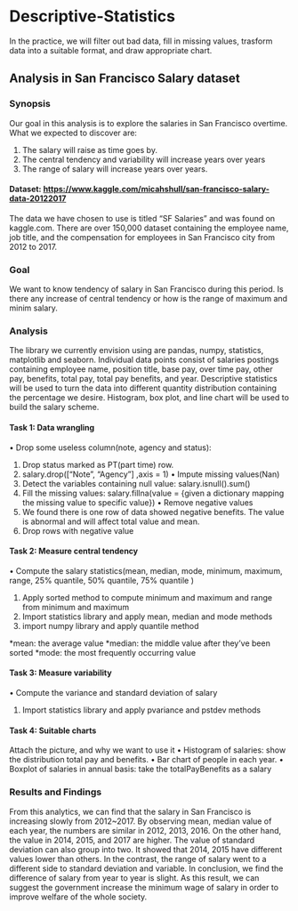 # Descriptive-Statistics 
In the practice, we will filter out bad data, fill in missing values, trasform data into a suitable format, and draw appropriate chart.

## Analysis in San Francisco Salary dataset
### Synopsis
Our goal in this analysis is to explore the salaries in San Francisco overtime. What we expected to discover are:
1.	The salary will raise as time goes by. 
2.	The central tendency and variability will increase years over years
3.	The range of salary will increase years over years.

#### Dataset: https://www.kaggle.com/micahshull/san-francisco-salary-data-20122017
The data we have chosen to use is titled “SF Salaries” and was found on kaggle.com. There are over 150,000 dataset containing the employee name, job title, and the compensation for employees in San Francisco city from 2012 to 2017.

### Goal
We want to know tendency of salary in San Francisco during this period. Is there any increase of central tendency or how is the range of maximum and minim salary.

### Analysis
The library we currently envision using are pandas, numpy, statistics, matplotlib and seaborn.
Individual data points consist of salaries postings containing employee name, position title, base pay, over time pay, other pay, benefits, total pay, total pay benefits, and year. Descriptive statistics will be used to turn the data into different quantity distribution containing the percentage we desire.
Histogram, box plot, and line chart will be used to build the salary scheme. 

#### Task 1: Data wrangling
•	Drop some useless column(note, agency and status):
1.	Drop status marked as PT(part time) row. 
2.	salary.drop([“Note”, “Agency”] ,axis = 1)
•	Impute missing values(Nan)
1.	Detect the variables containing null value: salary.isnull().sum()
2.	Fill the missing values: salary.fillna(value = {given a dictionary mapping the missing value to specific value})
•	Remove negative values 
1.	We found there is one row of data showed negative benefits. The value is abnormal and will affect total value and mean.
2.	Drop rows with negative value

#### Task 2: Measure central tendency
•	Compute the salary statistics(mean, median, mode, minimum, maximum, range, 25% quantile, 50% quantile, 75% quantile ) 
1.	Apply sorted method to compute minimum and maximum and range from minimum and maximum
2.	Import statistics library and apply mean, median and mode methods
3.	import numpy library and apply quantile method

*mean: the average value
*median: the middle value after they’ve been sorted
*mode: the most frequently occurring value


#### Task 3: Measure variability 
•	Compute the variance and standard deviation of salary
1.	Import statistics library and apply pvariance and pstdev methods

#### Task 4: Suitable charts
Attach the picture, and why we want to use it
•	Histogram of salaries: show the distribution total pay and benefits.
•	Bar chart of people in each year.
•	Boxplot of salaries in annual basis: take the totalPayBenefits as a salary

### Results and Findings 
From this analytics, we can find that the salary in San Francisco is increasing slowly from 2012~2017. By observing mean, median value of each year, the numbers are similar in 2012, 2013, 2016. On the other hand, the value in 2014, 2015, and 2017 are higher. The value of standard deviation can also group into two. It showed that 2014, 2015 have different values lower than others. In the contrast, the range of salary went to a different side to standard deviation and variable. In conclusion, we find the difference of salary from year to year is slight. As this result, we can suggest the government increase the minimum wage of salary in order to improve welfare of the whole society.   


